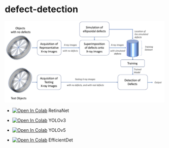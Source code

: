 # defect-detection


<img src="https://github.com/domingomery/defect-detection/blob/master/blockdiagram.jpg" width="600">



* [![Open In Colab](https://colab.research.google.com/assets/colab-badge.svg)](https://colab.research.google.com/drive/1BbFfm8u28USgn2fhR2ybkd4WIVxqPW9I?usp=sharing) RetinaNet

* [![Open In Colab](https://colab.research.google.com/assets/colab-badge.svg)](https://colab.research.google.com/drive/1-8w8WPOc9vTqhHbor9NnqS6Lpujdbe9O?usp=sharing) YOLOv3

* [![Open In Colab](https://colab.research.google.com/assets/colab-badge.svg)](https://colab.research.google.com/drive/1QByPHaz3FhirHeWqV9JF0tuzHLj5MqCv?usp=sharing) YOLOv5

* [![Open In Colab](https://colab.research.google.com/assets/colab-badge.svg)](https://colab.research.google.com/drive/1ltuNKXI7mdk1cp3LTxDjkjv3l06h9P7v?usp=sharing) EfficientDet


